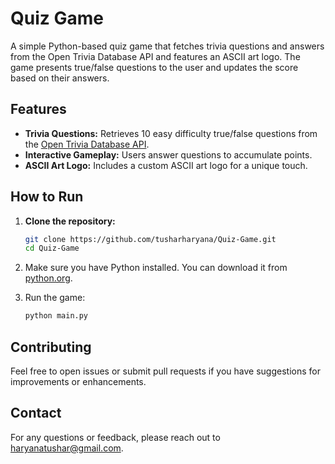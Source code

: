 # Quiz Game

A simple Python-based quiz game that fetches trivia questions and answers from the Open Trivia Database API and features an ASCII art logo. The game presents true/false questions to the user and updates the score based on their answers.

## Features

- **Trivia Questions:** Retrieves 10 easy difficulty true/false questions from the [Open Trivia Database API](https://opentdb.com/api.php?amount=10&category=18&difficulty=easy&type=boolean).
- **Interactive Gameplay:** Users answer questions to accumulate points.
- **ASCII Art Logo:** Includes a custom ASCII art logo for a unique touch.

## How to Run

1. **Clone the repository:**
   ```bash
   git clone https://github.com/tusharharyana/Quiz-Game.git
   cd Quiz-Game
2. Make sure you have Python installed. You can download it from [python.org](https://www.python.org/).

3. Run the game:
    ```bash
    python main.py
    ```

## Contributing

Feel free to open issues or submit pull requests if you have suggestions for improvements or enhancements.


## Contact

For any questions or feedback, please reach out to [haryanatushar@gmail.com](mailto:haryanatushar@gmail.com).
